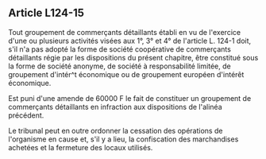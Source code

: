 Article L124-15
----
Tout groupement de commerçants détaillants établi en vu de l'exercice d'une ou
plusieurs activités visées aux 1°, 3° et 4° de l'article L. 124-1 doit, s'il n'a
pas adopté la forme de société coopérative de commerçants détaillants régie par
les dispositions du présent chapitre, être constitué sous la forme de société
anonyme, de société à responsabilité limitée, de groupement d'intér^t économique
ou de groupement européen d'intérêt économique.

Est puni d'une amende de 60000 F le fait de constituer un groupement de
commerçants détaillants en infraction aux dispositions de l'alinéa précédent.

Le tribunal peut en outre ordonner la cessation des opérations de l'organisme en
cause et, s'il y a lieu, la confiscation des marchandises achetées et la
fermeture des locaux utilisés.
